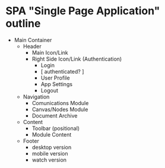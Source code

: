 # SPA "Single Page Application" outline

- Main Container
  - Header
    - Main Icon/Link
    - Right Side Icon/Link (Authentication)
      - Login
      - [ authenticated? ]
      - User Profile
      - App Settings
      - Logout
  - Navigation
    - Comunications Module
    - Canvas/Nodes Module
    - Document Archive
  - Content
    - Toolbar (positional)
    - Module Content
  - Footer
    - desktop version
    - mobile version
    - watch version
